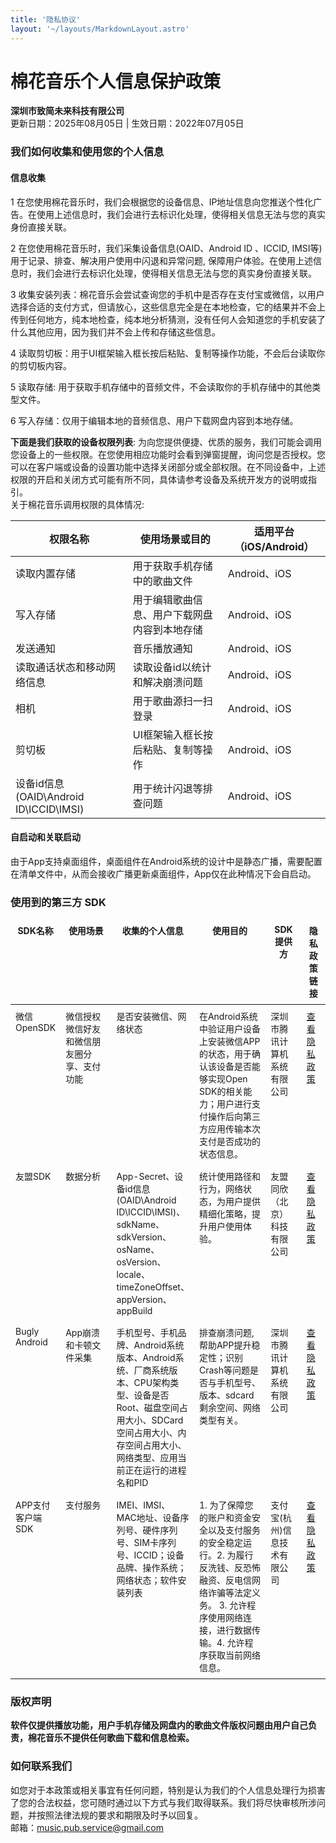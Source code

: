```yaml
---
title: '隐私协议'
layout: '~/layouts/MarkdownLayout.astro'
---
```


# 棉花音乐个人信息保护政策
**深圳市致简未来科技有限公司**  
更新日期：2025年08月05日 | 生效日期：2022年07月05日

### 我们如何收集和使用您的个人信息
#### 信息收集
1 在您使用棉花音乐时，我们会根据您的设备信息、IP地址信息向您推送个性化广告。在使用上述信息时，我们会进行去标识化处理，使得相关信息无法与您的真实身份直接关联。

2 在您使用棉花音乐时，我们采集设备信息(OAID、Android ID 、ICCID, IMSI等)用于记录、排查、解决用户使用中闪退和异常问题, 保障用户体验。在使用上述信息时，我们会进行去标识化处理，使得相关信息无法与您的真实身份直接关联。

3 收集安装列表：棉花音乐会尝试查询您的手机中是否存在支付宝或微信，以用户选择合适的支付方式，但请放心，这些信息完全是在本地检查，它的结果并不会上传到任何地方，纯本地检查，纯本地分析猜测，没有任何人会知道您的手机安装了什么其他应用，因为我们并不会上传和存储这些信息。

4 读取剪切板：用于UI框架输入框长按后粘贴、复制等操作功能，不会后台读取你的剪切板内容。

5 读取存储: 用于获取手机存储中的音频文件，不会读取你的手机存储中的其他类型文件。

6 写入存储：仅用于编辑本地的音频信息、用户下载网盘内容到本地存储。

**下面是我们获取的设备权限列表**:
为向您提供便捷、优质的服务，我们可能会调用您设备上的一些权限。在您使用相应功能时会看到弹窗提醒，询问您是否授权。您可以在客户端或设备的设置功能中选择关闭部分或全部权限。在不同设备中，上述权限的开启和关闭方式可能有所不同，具体请参考设备及系统开发方的说明或指引。  
关于棉花音乐调用权限的具体情况:

| 权限名称                               | 使用场景或目的               | 适用平台（iOS/Android）  |  
|------------------------------------|-----------------------|--------------------|
| 读取内置存储                             | 用于获取手机存储中的歌曲文件        |Android、iOS|
| 写入存储                               | 用于编辑歌曲信息、用户下载网盘内容到本地存储 |Android、iOS|
| 发送通知                               | 音乐播放通知                |Android、iOS|
| 读取通话状态和移动网络信息                      | 读取设备id以统计和解决崩溃问题      |Android、iOS|
| 相机                                 | 用于歌曲源扫一扫登录            |Android、iOS|
| 剪切板                                | UI框架输入框长按后粘贴、复制等操作    |Android、iOS|
| 设备id信息(OAID\Android ID\ICCID\IMSI) | 用于统计闪退等排查问题           |Android、iOS|

#### 自启动和关联启动
由于App支持桌面组件，桌面组件在Android系统的设计中是静态广播，需要配置在清单文件中，从而会接收广播更新桌面组件，App仅在此种情况下会自启动。

### 使用到的第三方 SDK

<style>
  .sdk-table {
    width: 100%;
    border-collapse: collapse;
    table-layout: fixed;
  }
  .sdk-table th, .sdk-table td {
    border: 1px;
    padding: 8px;
    vertical-align: top;
    word-wrap: break-word; /* 新增：允许长文本换行 */
    font-size: 14px; /* 减小表格文字大小 */
  }
  .sdk-name {
    width: 12%; /* 调整宽度比例 */
  }
  .usage-scenario {
    width: 18%; /* 增加使用场景列宽度 */
  }
  .collected-info, .purpose {
    width: 25%; /* 适当减少这两列宽度 */
  }
  .provider {
    width: 12%;
  }
  .privacy-link {
    width: 8%; /* 隐私政策链接列宽度 */
  }
</style>

<table class="sdk-table">
  <thead>
    <tr>
      <th class="sdk-name">SDK名称</th>
      <th class="usage-scenario">使用场景</th>
      <th class="collected-info">收集的个人信息</th>
      <th class="purpose">使用目的</th>
      <th class="provider">SDK提供方</th>
      <th class="privacy-link">隐私政策链接</th>
    </tr>
  </thead>
  <tbody>
    <tr>
      <td class="sdk-name">微信OpenSDK</td>
      <td class="usage-scenario">微信授权微信好友和微信朋友圈分享、支付功能</td>
      <td class="collected-info">是否安装微信、网络状态</td>
      <td class="purpose">在Android系统中验证用户设备上安装微信APP的状态，用于确认该设备是否能够实现Open SDK的相关能力；用户进行支付操作后向第三方应用传输本次支付是否成功的状态信息。</td>
      <td class="provider">深圳市腾讯计算机系统有限公司</td>
      <td class="privacy-link"><a href="https://support.weixin.qq.com/cgi-bin/mmsupportacctnodeweb-bin/pages/RYiYJkLOrQwu0nb8" target="_blank">查看隐私政策</a></td>
    </tr>
    <tr>
      <td class="sdk-name">友盟SDK</td>
      <td class="usage-scenario">数据分析</td>
      <td class="collected-info">App-Secret、设备id信息(OAID\Android ID\ICCID\IMSI)、sdkName、sdkVersion、osName、osVersion、locale、timeZoneOffset、appVersion、appBuild</td>
      <td class="purpose">统计使用路径和行为，网络状态，为用户提供精细化策略，提升用户使用体验。</td>
      <td class="provider">友盟同欣（北京）科技有限公司</td>
      <td class="privacy-link"><a href="https://www.umeng.com/page/policy" target="_blank">查看隐私政策</a></td>
    </tr>
    <tr>
      <td class="sdk-name">Bugly Android</td>
      <td class="usage-scenario">App崩溃和卡顿文件采集</td>
      <td class="collected-info">手机型号、手机品牌、Android系统版本、Android系统、厂商系统版本、CPU架构类型、设备是否Root、磁盘空间占用大小、SDCard空间占用大小、内存空间占用大小、网络类型、应用当前正在运行的进程名和PID</td>
      <td class="purpose">排查崩溃问题, 帮助APP提升稳定性；识别Crash等问题是否与手机型号、版本、sdcard剩余空间、网络类型有关。</td>
      <td class="provider">深圳市腾讯计算机系统有限公司</td>
      <td class="privacy-link"><a href="https://privacy.qq.com/document/preview/fc748b3d96224fdb825ea79e132c1a56" target="_blank">查看隐私政策</a></td>
    </tr>
    <tr>
      <td class="sdk-name">APP支付客户端SDK</td>
      <td class="usage-scenario">支付服务</td>
      <td class="collected-info">IMEI、IMSI、MAC地址、设备序列号、硬件序列号、SIM卡序列号、ICCID；设备品牌、操作系统；网络状态；软件安装列表</td>
      <td class="purpose">1. 为了保障您的账户和资金安全以及支付服务的安全稳定运行。2. 为履行反洗钱、反恐怖融资、反电信网络诈骗等法定义务。 3. 允许程序使用网络连接，进行数据传输。4. 允许程序获取当前网络信息。</td>
      <td class="provider">支付宝(杭州)信息技术有限公司</td>
      <td class="privacy-link"><a href="https://opendocs.alipay.com/open/54/01g6qm#%E6%94%AF%E4%BB%98%E5%AE%9D%20App%20%E6%94%AF%E4%BB%98%E5%AE%A2%E6%88%B7%E7%AB%AF%20SDK%20%E9%9A%90%E7%A7%81%E6%94%BF%E7%AD%96" target="_blank">查看隐私政策</a></td>
    </tr>
  </tbody>
</table>

### 版权声明
**软件仅提供播放功能，用户手机存储及网盘内的歌曲文件版权问题由用户自己负责，棉花音乐不提供任何歌曲下载和信息检索。**

### 如何联系我们
如您对于本政策或相关事宜有任何问题，特别是认为我们的个人信息处理行为损害了您的合法权益，您可随时通过以下方式与我们取得联系。我们将尽快审核所涉问题，并按照法律法规的要求和期限及时予以回复。  
邮箱：music.pub.service@gmail.com

 

